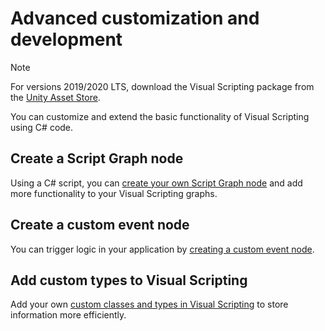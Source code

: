 # Advanced customization and development

> [!NOTE] 
> For versions 2019/2020 LTS, download the Visual Scripting package from the [Unity Asset Store](https://assetstore.unity.com/packages/tools/visual-bolt-163802).

You can customize and extend the basic functionality of Visual Scripting using C# code. 

## Create a Script Graph node 

Using a C# script, you can [create your own Script Graph node](vs-creating-visual-script-graph-node.md) and add more functionality to your Visual Scripting graphs. 

## Create a custom event node 

You can trigger logic in your application by [creating a custom event node](vs-creating-custom-visual-script-event-node.md). 

## Add custom types to Visual Scripting 

Add your own [custom classes and types in Visual Scripting](vs-custom-types.md) to store information more efficiently. 